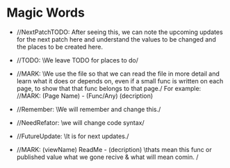 #  Magic Words
* //NextPatchTODO: After seeing this, we can note the upcoming updates for the next patch here and understand the values to be changed and the places to be created here.

* //TODO: \We leave TODO for places to do/
* //MARK: \We use the file so that we can read the file in more detail and learn what it does or depends on, even if a small func is written on each page, to show that that func belongs to that page./ For example: //MARK: (Page Name) - (Func/Any) (decription)
* //Remember: \We will remember and change this./
* //NeedRefator: \we will change code syntax/
* //FutureUpdate: \It is for next updates./
* //MARK: (viewName) ReadMe - (decription) \thats mean this func or published value what we gone recive & what will mean comin. /
